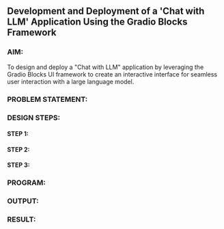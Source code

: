 ## Development and Deployment of a 'Chat with LLM' Application Using the Gradio Blocks Framework

### AIM:
To design and deploy a "Chat with LLM" application by leveraging the Gradio Blocks UI framework to create an interactive interface for seamless user interaction with a large language model.

### PROBLEM STATEMENT:
### DESIGN STEPS:

#### STEP 1:
#### STEP 2:

#### STEP 3:

### PROGRAM:

### OUTPUT:


### RESULT:

